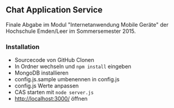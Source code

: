 ## Chat Application Service
Finale Abgabe im Modul "Internetanwendung Mobile Geräte" der Hochschule Emden/Leer im Sommersemester 2015.
### Installation
* Sourcecode von GitHub Clonen
* In Ordner wechseln und ```npm install``` eingeben
* MongoDB installieren
* config.js.sample umbenennen in config.js
* config.js Werte anpassen
* CAS starten mit ```node server.js```
* [http://localhost:3000/](http://localhost:3000/) öffnen
